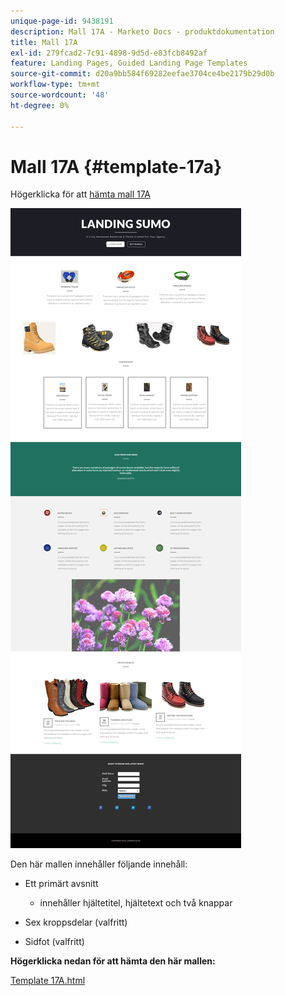 ```yaml
---
unique-page-id: 9438191
description: Mall 17A - Marketo Docs - produktdokumentation
title: Mall 17A
exl-id: 279fcad2-7c91-4898-9d5d-e83fcb8492af
feature: Landing Pages, Guided Landing Page Templates
source-git-commit: d20a9bb584f69282eefae3704ce4be2179b29d0b
workflow-type: tm+mt
source-wordcount: '48'
ht-degree: 0%

---
```


# Mall 17A {#template-17a}

Högerklicka för att [hämta mall 17A](https://experienceleague.adobe.com/landing/marketo/lp-templates/template-17a.html?lang=sv-SE)

![](assets/image2015-8-17-15-3a13-3a9.png)

Den här mallen innehåller följande innehåll:

* Ett primärt avsnitt

   * innehåller hjältetitel, hjältetext och två knappar

* Sex kroppsdelar (valfritt)
* Sidfot (valfritt)

**Högerklicka nedan för att hämta den här mallen:**

[Template 17A.html](https://experienceleague.adobe.com/landing/marketo/lp-templates/template-17a.html?lang=sv-SE)
